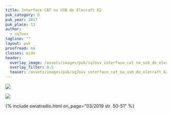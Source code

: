```yaml
---
title: Interface CAT na USB do Elecraft K2
puk_category: D
puk_year: 2017
puk_place: 13
author: 
  - sq7ovv
tagline: ""
layout: puk
proofread: no
classes: wide
header:
  overlay_image: /assets/images/puk/sq7ovv_interface_cat_na_usb_do_elecraft_k2.jpg
  overlay_filter: 0.5
  teaser: /assets/images/puk/sq7ovv_interface_cat_na_usb_do_elecraft_k2.jpg
---
```






 



![](assets/data/img/projects/2017-13-0.jpg) 


![](assets/img/work-in-progress.jpg) 


{% include swiatradio.html on_page="03/2019 str. 50-51" %}

 





 


